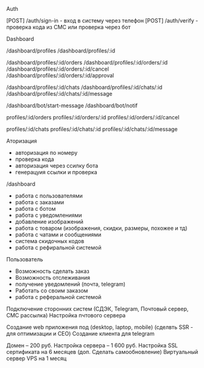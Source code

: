 Auth

[POST] /auth/sign-in - вход в систему через телефон
[POST] /auth/verify - проверка кода из СМС или проверка через бот


Dashboard

/dashboard/profiles
/dashboard/profiles/:id

/dashboard/profiles/:id/orders
/dashboard/profiles/:id/orders/:id
/dashboard/profiles/:id/orders/:id/cancel
/dashboard/profiles/:id/orders/:id/approval

/dashboard/profiles/:id/chats
/dashboard/profiles/:id/chats/:id
/dashboard/profiles/:id/chats/:id/message

/dashboard/bot/start-message
/dashboard/bot/notif

profiles/:id/orders
profiles/:id/orders/:id
profiles/:id/orders/:id/cancel

profiles/:id/chats
profiles/:id/chats/:id
profiles/:id/chats/:id/message

Аторизация
- авторизация по номеру
- проверка кода
- авторизация через ссилку бота
- генерацуия ссылки и проверка

/dashboard
- работа с пользователями
- работа с заказами
- работа с ботом
- работа с уведомлениями
- добавление изображений
- работа с товаром (изображения, скидки, размеры, похожее и тд)
- работа с чатами и сообщениями
- система скидочных кодов
- работа с рефиральной системой

Пользователь
- Возможность сделать заказ
- Возможность отслеживания
- получение уведомлений (почта, telegram)
- Работать со своим заказом
- работа с реферальной системой

Подключение сторонних систем  (СДЭК, Telegram, Почтовый сервер, СМС рассылка)
Настройка пчтового сервера

Создание web приложения под (desktop, laptop, mobile)
(сделвть SSR - для оптимизации и CEO)
Создание клиента для telegram

Домен – 200 руб.
Настройка сервера – 1 600 руб.
Настройка SSL сертификата на 6 месяцев (доп. Сделать самообновление)
Виртуальный сервер VPS на 1 месяц